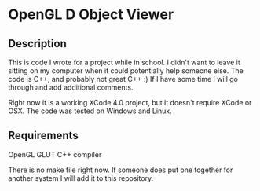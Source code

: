 OpenGL D Object Viewer
=====================

Description
-----------

This is code I wrote for a project while in school.  I didn't want to leave it sitting on my computer when it could potentially help someone else.  The code is C++, and probably not great C++ :)  If I have some time I will go through and add additional comments.

Right now it is a working XCode 4.0 project, but it doesn't require XCode or OSX.  The code was tested on Windows and Linux.

Requirements
------------

OpenGL
GLUT
C++ compiler

There is no make file right now.  If someone does put one together for another system I will add it to this repository.
